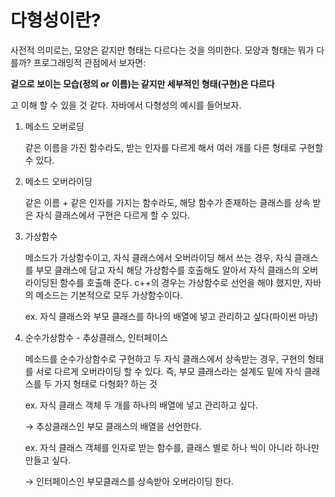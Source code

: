 # 다형성이란?

사전적 의미로는, 모양은 같지만 형태는 다르다는 것을 의미한다. 모양과 형태는 뭐가 다를까? 프로그래밍적 관점에서 보자면:

**겉으로 보이는 모습(정의 or 이름)는 같지만 세부적인 형태(구현)은 다르다**

고 이해 할 수 있을 것 같다. 자바에서 다형성의 예시를 들어보자.

1. 메소드 오버로딩
    
    같은 이름을 가진 함수라도, 받는 인자를 다르게 해서 여러 개를 다른 형태로 구현할 수 있다.
    
2. 메소드 오버라이딩
    
    같은 이름 + 같은 인자를 가지는 함수라도, 해당 함수가 존재하는 클래스를 상속 받은 자식 클래스에서 구현은 다르게 할 수 있다. 
    
3. 가상함수
    
    메소드가 가상함수이고, 자식 클래스에서 오버라이딩 해서 쓰는 경우, 자식 클래스를 부모 클래스에 담고 자식 해당 가상함수를 호출해도 알아서 자식 클래스의 오버라이딩된 함수를 호출해 준다. c++의 경우는 가상함수로 선언을 해야 했지만, 자바의 메소드는 기본적으로 모두 가상함수이다.  
	
    ex. 자식 클래스와 부모 클래스를 하나의 배열에 넣고 관리하고 싶다(파이썬 마냥)
    
4. 순수가상함수 - 추상클래스, 인터페이스
    
    메소드를 순수가상함수로 구현하고 두 자식 클래스에서 상속받는 경우, 구현의 형태를 서로 다르게 오버라이딩 할 수 있다. 즉, 부모 클래스라는 설계도 밑에 자식 클래스를 두 가지 형태로 다형화? 하는 것
    
    ex. 자식 클래스 객체 두 개를 하나의 배열에 넣고 관리하고 싶다.
    
    → 추상클래스인 부모 클래스의 배열을 선언한다.
    
    ex. 자식 클래스 객체를 인자로 받는 함수를, 클래스 별로 하나 씩이 아니라 하나만 만들고 싶다.
    
    → 인터페이스인 부모클래스를 상속받아 오버라이딩 한다.